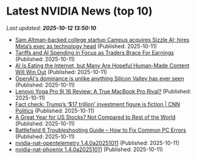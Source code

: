 # Latest NVIDIA News (top 10)
_Last updated: **2025-10-12 13:50:10**_

- [Sam Altman-backed college startup Campus acquires Sizzle AI; hires Meta’s exec as technology head](https://economictimes.indiatimes.com/tech/startups/sam-altman-backed-college-startup-campus-acquires-sizzle-ai-hires-metas-exec-as-technology-head/articleshow/124479611.cms) (Published: 2025-10-11)
- [Tariffs and AI Spending in Focus as Traders Brace For Earnings](https://financialpost.com/pmn/business-pmn/tariffs-and-ai-spending-in-focus-as-traders-brace-for-earnings) (Published: 2025-10-11)
- [AI Is Eating the Internet, but Many Are Hopeful Human-Made Content Will Win Out](https://www.cnet.com/tech/services-and-software/ai-is-eating-the-internet-but-many-are-hopeful-human-made-content-will-win-out/) (Published: 2025-10-11)
- [OpenAI's dominance is unlike anything Silicon Valley has ever seen](https://www.cnbc.com/2025/10/11/open-ai-silicon-valley-tech-startup.html) (Published: 2025-10-11)
- [Lenovo Yoga Pro 9i 16 Review: A True MacBook Pro Rival?](https://www.wired.com/review/lenovo-yoga-pro-9i-16/) (Published: 2025-10-11)
- [Fact check: Trump’s ‘$17 trillion’ investment figure is fiction | CNN Politics](https://www.cnn.com/2025/10/11/politics/fact-check-trump-17-trillion-investment) (Published: 2025-10-11)
- [A Great Year for US Stocks? Not Compared to Rest of the World](https://finance.yahoo.com/news/great-us-stocks-not-compared-113000541.html) (Published: 2025-10-11)
- [Battlefield 6 Troubleshooting Guide – How to Fix Common PC Errors](https://wccftech.com/how-to/battlefield-6-troubleshooting-guide-how-to-fix-common-pc-errors/) (Published: 2025-10-11)
- [nvidia-nat-opentelemetry 1.4.0a20251011](https://pypi.org/project/nvidia-nat-opentelemetry/1.4.0a20251011/) (Published: 2025-10-11)
- [nvidia-nat-phoenix 1.4.0a20251011](https://pypi.org/project/nvidia-nat-phoenix/1.4.0a20251011/) (Published: 2025-10-11)

